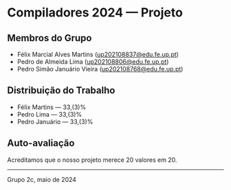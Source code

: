 # Compiladores 2024 &mdash; Projeto

## Membros do Grupo

- Félix Marcial Alves Martins (up202108837@edu.fe.up.pt)
- Pedro de Almeida Lima (up202108806@edu.fe.up.pt)
- Pedro Simão Januário Vieira (up202108768@edu.fe.up.pt)

## Distribuição do Trabalho

- Félix Martins &mdash; 33,(3)%
- Pedro Lima &mdash; 33,(3)%
- Pedro Januário &mdash; 33,(3)%

## Auto-avaliação

Acreditamos que o nosso projeto merece 20 valores em 20.

***

Grupo 2c, maio de 2024
